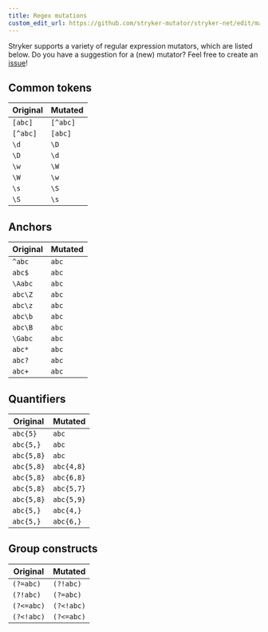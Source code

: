 ```yaml
---
title: Regex mutations
custom_edit_url: https://github.com/stryker-mutator/stryker-net/edit/master/docs/regex-mutators.md
---
```


Stryker supports a variety of regular expression mutators, which are listed below. Do you have a suggestion for a (new) mutator? Feel free to create an [issue](https://github.com/stryker-mutator/stryker-net/issues)!

## Common tokens
| Original | Mutated |
| ------------- | ------------- | 
| `[abc]` | `[^abc]` |
| `[^abc]` | `[abc]` |
| `\d` | `\D` |
| `\D` | `\d` |
| `\w` | `\W` |
| `\W` | `\w` |
| `\s` | `\S` |
| `\S` | `\s` |

## Anchors
| Original | Mutated |
| ------------- | ------------- | 
| `^abc` | `abc` |
| `abc$` | `abc` |
| `\Aabc` | `abc` |
| `abc\Z` | `abc` |
| `abc\z` | `abc` |
| `abc\b` | `abc` |
| `abc\B` | `abc` |
| `\Gabc` | `abc` |
| `abc*` | `abc` |
| `abc?` | `abc` |
| `abc+` | `abc` |

## Quantifiers
| Original | Mutated |
| ------------- | ------------- | 
| `abc{5}` | `abc` |
| `abc{5,}` | `abc` |
| `abc{5,8}` | `abc` |
| `abc{5,8}` | `abc{4,8}` |
| `abc{5,8}` | `abc{6,8}` |
| `abc{5,8}` | `abc{5,7}` |
| `abc{5,8}` | `abc{5,9}` |
| `abc{5,}` | `abc{4,}` | 
| `abc{5,}` | `abc{6,}` |

## Group constructs
| Original | Mutated |
| ------------- | ------------- | 
| `(?=abc)` | `(?!abc)` |
| `(?!abc)` | `(?=abc)` |
| `(?<=abc)` | `(?<!abc)` |
| `(?<!abc)` | `(?<=abc)` |
